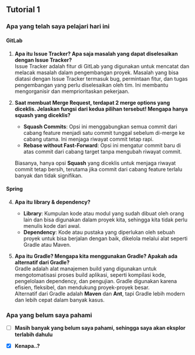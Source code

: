 ## Tutorial 1

### Apa yang telah saya pelajari hari ini

#### GitLab

1. **Apa itu Issue Tracker? Apa saja masalah yang dapat diselesaikan dengan Issue Tracker?**  
   Issue Tracker adalah fitur di GitLab yang digunakan untuk mencatat dan melacak masalah dalam pengembangan proyek. Masalah yang bisa diatasi dengan Issue Tracker termasuk bug, permintaan fitur, dan tugas pengembangan yang perlu diselesaikan oleh tim. Ini membantu mengorganisir dan memprioritaskan pekerjaan.

2. **Saat membuat Merge Request, terdapat 2 merge options yang diceklis. Jelaskan fungsi dari kedua pilihan tersebut! Mengapa hanya squash yang diceklis?**  
   - **Squash Commits**: Opsi ini menggabungkan semua commit dari cabang feature menjadi satu commit tunggal sebelum di-merge ke cabang utama. Ini menjaga riwayat commit tetap rapi.
   - **Rebase without Fast-Forward**: Opsi ini mengatur commit baru di atas commit dari cabang target tanpa mengubah riwayat commit.

   Biasanya, hanya opsi **Squash** yang diceklis untuk menjaga riwayat commit tetap bersih, terutama jika commit dari cabang feature terlalu banyak dan tidak signifikan.

#### Spring

4. **Apa itu library & dependency?**  
   - **Library**: Kumpulan kode atau modul yang sudah dibuat oleh orang lain dan bisa digunakan dalam proyek kita, sehingga kita tidak perlu menulis kode dari awal.
   - **Dependency**: Kode atau pustaka yang diperlukan oleh sebuah proyek untuk bisa berjalan dengan baik, dikelola melalui alat seperti Gradle atau Maven.

5. **Apa itu Gradle? Mengapa kita menggunakan Gradle? Apakah ada alternatif dari Gradle?**  
   Gradle adalah alat manajemen build yang digunakan untuk mengotomatisasi proses build aplikasi, seperti kompilasi kode, pengelolaan dependency, dan pengujian. Gradle digunakan karena efisien, fleksibel, dan mendukung proyek-proyek besar.  
   Alternatif dari Gradle adalah **Maven** dan **Ant**, tapi Gradle lebih modern dan lebih cepat dalam banyak kasus.

### Apa yang belum saya pahami

- [ ] **Masih banyak yang belum saya pahami, sehingga saya akan eksplor terlabih dahulu** 

- [x] **Kenapa..?**
